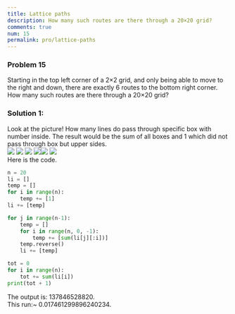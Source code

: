```yaml
---
title: Lattice paths
description: How many such routes are there through a 20×20 grid?
comments: true
num: 15
permalink: pro/lattice-paths
---
```


<div class="problem" >
<h3>Problem 15</h3>
<p>Starting in the top left corner of a 2×2 grid, and only being able to move to the right and down, there are exactly 6 routes to the bottom right corner.
<br><img src="https://projecteuler.net/project/images/p015.png" class="dark_img" alt="">
<br>How many such routes are there through a 20×20 grid?</p>
</div>   

### Solution 1: 

Look at the picture! How many lines do pass through specific box with number inside.
The result would be the sum of all boxes and 1 which did not pass through box but upper sides.   
![](https://rawcdn.githack.com/mhmmdk/gallery/master/bx1.svg)   ![](https://rawcdn.githack.com/mhmmdk/gallery/master/bx2.svg)    ![](https://rawcdn.githack.com/mhmmdk/gallery/master/bx3.svg)   ![](https://rawcdn.githack.com/mhmmdk/gallery/master/bx4.svg)![](https://rawcdn.githack.com/mhmmdk/gallery/master/bx5.svg)   ![](https://rawcdn.githack.com/mhmmdk/gallery/master/bx6.svg)   
Here is the code.   
```python   
n = 20
li = []
temp = []
for i in range(n):
    temp += [1]
li += [temp]

for j in range(n-1):
    temp = []
    for i in range(n, 0, -1):
        temp += [sum(li[j][:i])]
    temp.reverse()
    li += [temp]

tot = 0
for i in range(n):
    tot += sum(li[i])
print(tot + 1)   
```   
The output is: 137846528820.   
This run:~ 0.017461299896240234.
